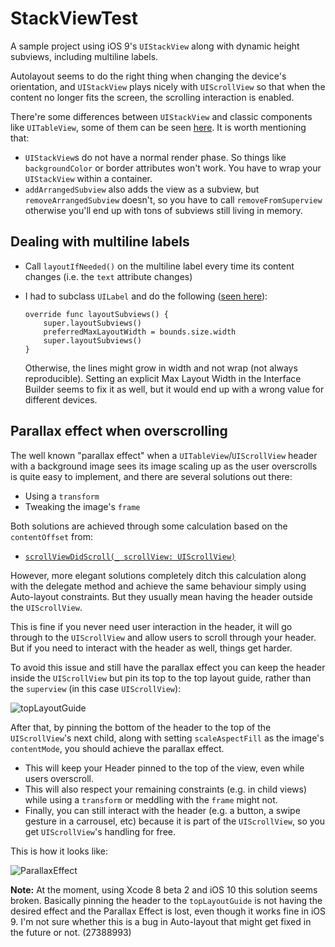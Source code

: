 # StackViewTest
A sample project using iOS 9's `UIStackView` along with dynamic height subviews, including multiline labels.

Autolayout seems to do the right thing when changing the device's orientation, and `UIStackView` plays nicely with `UIScrollView` so that when the content no longer fits the screen, the scrolling interaction is enabled.

There're some differences between `UIStackView` and classic components like `UITableView`, some of them can be seen [here](http://angelolloqui.com/blog/36-Oddities-of-UIStackView).
It is worth mentioning that:

- `UIStackView`s do not have a normal render phase. So things like `backgroundColor` or border attributes won't work. You have to wrap your `UIStackView` within a container.
- `addArrangedSubview` also adds the view as a subview, but `removeArrangedSubview` doesn't, so you have to call `removeFromSuperview` otherwise you'll end up with tons of subviews still living in memory.


## Dealing with multiline labels
- Call `layoutIfNeeded()` on the multiline label every time its content changes (i.e. the `text` attribute changes)
- I had to subclass `UILabel` and do the following ([seen here](https://www.objc.io/issues/3-views/advanced-auto-layout-toolbox/#intrinsic-content-size-of-multi-line-text)):
	
	```
	override func layoutSubviews() {
        super.layoutSubviews()
        preferredMaxLayoutWidth = bounds.size.width
        super.layoutSubviews()
    }
	```
	Otherwise, the lines might grow in width and not wrap (not always reproducible). Setting an explicit Max Layout Width in the Interface Builder seems to fix it as well, but it would end up with a wrong value for different devices.
	
## Parallax effect when overscrolling

The well known "parallax effect" when a `UITableView`/`UIScrollView` header with a background image sees its image scaling up as the user overscrolls is quite easy to implement, and there are several solutions out there:

- Using a `transform`
- Tweaking the image's `frame`

Both solutions are achieved through some calculation based on the `contentOffset` from: 

- [`scrollViewDidScroll(_ scrollView: UIScrollView)`](https://developer.apple.com/library/ios/documentation/UIKit/Reference/UIScrollViewDelegate_Protocol/#//apple_ref/occ/intfm/UIScrollViewDelegate/scrollViewDidScroll:)

However, more elegant solutions completely ditch this calculation along with the delegate method and achieve the same behaviour simply using Auto-layout constraints. But they usually mean having the header outside the `UIScrollView`.

This is fine if you never need user interaction in the header, it will go through to the `UIScrollView` and allow users to scroll through your header. But if you need to interact with the header as well, things get harder.

To avoid this issue and still have the parallax effect you can keep the header inside the `UIScrollView` but pin its top to the top layout guide, rather than the `superview` (in this case `UIScrollView`):

![topLayoutGuide](https://dl.dropboxusercontent.com/u/2521373/topLayoutGuide.png)

After that, by pinning the bottom of the header to the top of the `UIScrollView`'s next child, along with setting `scaleAspectFill` as the image's `contentMode`, you should achieve the parallax effect.

- This will keep your Header pinned to the top of the view, even while users overscroll.
- This will also respect your remaining constraints (e.g. in child views) while using a `transform` or meddling with the `frame` might not.
- Finally, you can still interact with the header (e.g. a button, a swipe gesture in a carrousel, etc) because it is part of the `UIScrollView`, so you get `UIScrollView`'s handling for free.

This is how it looks like:

![ParallaxEffect](http://i.giphy.com/l0HlvgwBwZFW3YVKE.gif)

**Note:** At the moment, using Xcode 8 beta 2 and iOS 10 this solution seems broken. Basically pinning the header to the `topLayoutGuide` is not having the desired effect and the Parallax Effect is lost, even though it works fine in iOS 9.
I'm not sure whether this is a bug in Auto-layout that might get fixed in the future or not. (27388993)